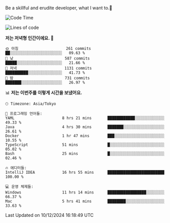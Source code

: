 Be a skillful and erudite developer, what I want to.👶

<!--START_SECTION:waka-->
![Code Time](http://img.shields.io/badge/Code%20Time-1%2C472%20hrs%2039%20mins-blue)

![Lines of code](https://img.shields.io/badge/%EC%A0%80%EB%8A%94%20%EC%97%AC%ED%83%9C%EA%B9%8C%EC%A7%80%20-918.3%20thousand%20%EC%A4%84%EC%9D%98%20%EC%BD%94%EB%93%9C%EB%A5%BC%20%EC%9E%91%EC%84%B1%ED%96%88%EC%96%B4%EC%9A%94.-blue)

**저는 저녁형 인간이에요. 🦉** 

```text
🌞 아침                     261 commits         ██░░░░░░░░░░░░░░░░░░░░░░░   09.63 % 
🌆 낮　                     587 commits         █████░░░░░░░░░░░░░░░░░░░░   21.66 % 
🌃 저녁                     1131 commits        ██████████░░░░░░░░░░░░░░░   41.73 % 
🌙 밤　                     731 commits         ███████░░░░░░░░░░░░░░░░░░   26.97 % 
```


📊 **저는 이번주를 이렇게 시간을 보냈어요.** 

```text
🕑︎ Timezone: Asia/Tokyo

💬 프로그래밍 언어들: 
YAML                     8 hrs 21 mins       ████████████░░░░░░░░░░░░░   49.33 % 
Java                     4 hrs 30 mins       ███████░░░░░░░░░░░░░░░░░░   26.61 % 
Docker                   1 hr 47 mins        ███░░░░░░░░░░░░░░░░░░░░░░   10.55 % 
TypeScript               51 mins             █░░░░░░░░░░░░░░░░░░░░░░░░   05.02 % 
Bash                     25 mins             █░░░░░░░░░░░░░░░░░░░░░░░░   02.46 % 

🔥 에디터들: 
IntelliJ IDEA            16 hrs 55 mins      █████████████████████████   100.00 % 

💻 운영 체제들: 
Windows                  11 hrs 14 mins      █████████████████░░░░░░░░   66.37 % 
Mac                      5 hrs 41 mins       ████████░░░░░░░░░░░░░░░░░   33.63 % 
```


 Last Updated on 10/12/2024 16:18:49 UTC
<!--END_SECTION:waka-->
